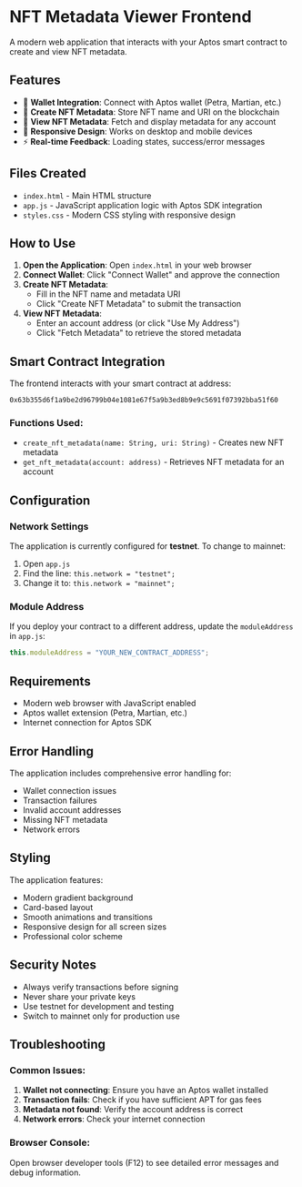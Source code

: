 # NFT Metadata Viewer Frontend

A modern web application that interacts with your Aptos smart contract to create and view NFT metadata.

## Features

- 🔗 **Wallet Integration**: Connect with Aptos wallet (Petra, Martian, etc.)
- 🎨 **Create NFT Metadata**: Store NFT name and URI on the blockchain
- 👀 **View NFT Metadata**: Fetch and display metadata for any account
- 📱 **Responsive Design**: Works on desktop and mobile devices
- ⚡ **Real-time Feedback**: Loading states, success/error messages

## Files Created

- `index.html` - Main HTML structure
- `app.js` - JavaScript application logic with Aptos SDK integration
- `styles.css` - Modern CSS styling with responsive design

## How to Use

1. **Open the Application**: Open `index.html` in your web browser
2. **Connect Wallet**: Click "Connect Wallet" and approve the connection
3. **Create NFT Metadata**: 
   - Fill in the NFT name and metadata URI
   - Click "Create NFT Metadata" to submit the transaction
4. **View NFT Metadata**:
   - Enter an account address (or click "Use My Address")
   - Click "Fetch Metadata" to retrieve the stored metadata

## Smart Contract Integration

The frontend interacts with your smart contract at address:
```
0x63b355d6f1a9be2d96799b04e1081e67f5a9b3ed8b9e9c5691f07392bba51f60
```

### Functions Used:
- `create_nft_metadata(name: String, uri: String)` - Creates new NFT metadata
- `get_nft_metadata(account: address)` - Retrieves NFT metadata for an account

## Configuration

### Network Settings
The application is currently configured for **testnet**. To change to mainnet:

1. Open `app.js`
2. Find the line: `this.network = "testnet";`
3. Change it to: `this.network = "mainnet";`

### Module Address
If you deploy your contract to a different address, update the `moduleAddress` in `app.js`:

```javascript
this.moduleAddress = "YOUR_NEW_CONTRACT_ADDRESS";
```

## Requirements

- Modern web browser with JavaScript enabled
- Aptos wallet extension (Petra, Martian, etc.)
- Internet connection for Aptos SDK

## Error Handling

The application includes comprehensive error handling for:
- Wallet connection issues
- Transaction failures
- Invalid account addresses
- Missing NFT metadata
- Network errors

## Styling

The application features:
- Modern gradient background
- Card-based layout
- Smooth animations and transitions
- Responsive design for all screen sizes
- Professional color scheme

## Security Notes

- Always verify transactions before signing
- Never share your private keys
- Use testnet for development and testing
- Switch to mainnet only for production use

## Troubleshooting

### Common Issues:

1. **Wallet not connecting**: Ensure you have an Aptos wallet installed
2. **Transaction fails**: Check if you have sufficient APT for gas fees
3. **Metadata not found**: Verify the account address is correct
4. **Network errors**: Check your internet connection

### Browser Console:
Open browser developer tools (F12) to see detailed error messages and debug information.
